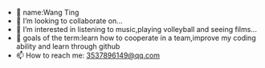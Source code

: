 - 🌱 name:Wang Ting
- 👯 I’m looking to collaborate on...
- 🤔 I’m interested in listening to music,playing volleyball and seeing films...
- 💬 goals of the term:learn how to cooperate in a team,improve my coding ability and learn through github
- 📫 How to reach me: 3537896149@qq.com

